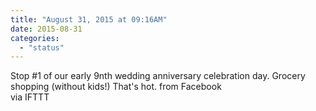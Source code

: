 ```yaml
---
title: "August 31, 2015 at 09:16AM"
date: 2015-08-31
categories: 
  - "status"
---
```


Stop #1 of our early 9nth wedding anniversary celebration day. Grocery shopping (without kids!) That's hot. from Facebook  
via IFTTT
